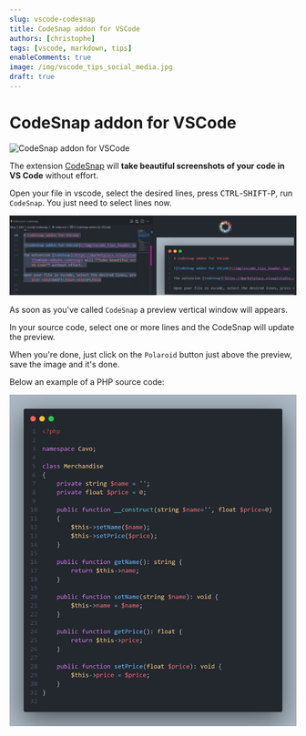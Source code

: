 ```yaml
---
slug: vscode-codesnap
title: CodeSnap addon for VSCode
authors: [christophe]
tags: [vscode, markdown, tips]
enableComments: true
image: /img/vscode_tips_social_media.jpg
draft: true
---
```

# CodeSnap addon for VSCode

![CodeSnap addon for VSCode](/img/vscode_tips_header.jpg)

The extension [CodeSnap](https://marketplace.visualstudio.com/items?itemName=adpyke.codesnap) will **take beautiful screenshots of your code in VS Code** without effort. 

Open your file in vscode, select the desired lines, press <kbd>CTRL</kbd>-<kbd>SHIFT</kbd>-<kbd>P</kbd>, run `CodeSnap`. You just need to select lines now.

![CodeSnap partial example](./images/partial.png)

<!-- truncate -->

As soon as you've called `CodeSnap` a preview vertical window will appears.

In your source code, select one or more lines and the CodeSnap will update the preview.

When you're done, just click on the `Polaroid` button just above the preview, save the image and it's done.

Below an example of a PHP source code:

![Sample example for CodeSnap](./images/codesnap.png)

